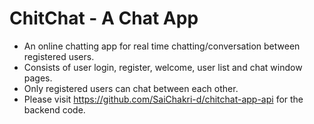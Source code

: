 # ChitChat - A Chat App
- An online chatting app for real time chatting/conversation between registered users.
- Consists of user login, register, welcome, user list and chat window pages.
- Only registered users can chat between each other.
- Please visit https://github.com/SaiChakri-d/chitchat-app-api for the backend code.